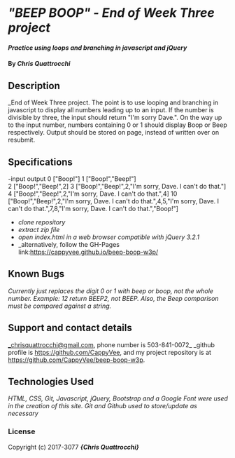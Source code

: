 # _"BEEP BOOP" - End of Week Three project_

#### _Practice using loops and branching in javascript and jQuery_

#### By _**Chris Quattrocchi**_

## Description

_End of Week Three project. The point is to use looping and branching in javascript to display all numbers leading up to an input. If the number is divisible by three, the input should return "I'm sorry Dave.". On the way up to the input number, numbers containing 0 or 1 should display Boop or Beep respectively. Output should be stored on page, instead of written over on resubmit.

## Specifications
-input   output
 0      ["Boop!"]
 1      ["Boop!","Beep!"]    
 2      ["Boop!","Beep!",2]
 3      ["Boop!","Beep!",2,"I'm sorry, Dave. I can't do that."]
 4      ["Boop!","Beep!",2,"I'm sorry, Dave. I can't do that.",4]
 10     ["Boop!","Beep!",2,"I'm sorry, Dave. I can't do that.",4,5,"I'm sorry, Dave. I can't do that.",7,8,"I'm sorry, Dave. I can't do that.","Boop!"]


* _clone repository_
* _extract zip file_
* _open index.html in a web browser compatible with jQuery 3.2.1_
* _alternatively, follow the GH-Pages link:https://cappyvee.github.io/beep-boop-w3p/


## Known Bugs

_Currently just replaces the digit 0 or 1 with beep or boop, not the whole number. Example: 12 return BEEP2, not BEEP. Also, the Beep comparison must be compared against a string._

## Support and contact details

_chrisquattrocchi@gmail.com, phone number is 503-841-0072_
_github profile is https://github.com/CappyVee, and my project repository is at https://github.com/CappyVee/beep-boop-w3p.

## Technologies Used

_HTML, CSS, Git, Javascript, jQuery, Bootstrap and a Google Font were used in the creation of this site. Git and Github used to store/update as necessary_

### License

Copyright (c) 2017-3077 **_{Chris Quattrocchi}_**

